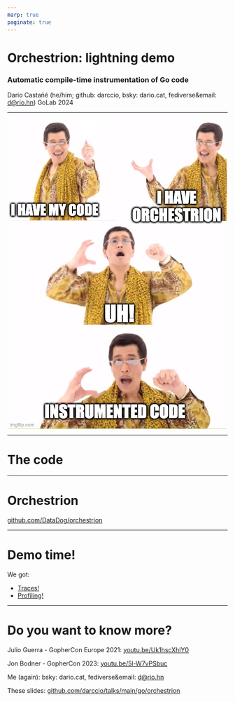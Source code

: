 ```yaml
---
marp: true
paginate: true
---
```


# Orchestrion: lightning demo

### Automatic compile-time instrumentation of Go code

Dario Castañé (he/him; github: darccio, bsky: dario.cat, fediverse&email: d@rio.hn)
GoLab 2024

<!--
DataDog: dd-trace-go maintainer

In the next minutes, we'll go from a basic chi server without any dd-trace-go code to the exactly chi server
without any dd-trace-go code BUT sending traces and profiles
to DataDog platfor.
-->

---

<style>
img[alt~="center"] {
  display: block;
  margin: 0 auto;
}
</style>

![center](./golab2024.jpeg)

---

# The code

---

# Orchestrion

[github.com/DataDog/orchestrion](github.com/DataDog/orchestrion)

---

# Demo time!

We got:

- [Traces!](https://app.datadoghq.eu/apm/traces?query=%40_trace_root%3A1%20service%3Agolab2024&agg_m=count&agg_m_source=base&agg_t=count&cols=core_service%2Ccore_resource_name%2Clog_duration%2Clog_http.method%2Clog_http.status_code&fromUser=false&historicalData=false&messageDisplay=inline&query_translation_version=v0&serviceName=golab2024&sort=desc&spanType=trace-root&storage=hot&view=spans&paused=false)
- [Profiling!](https://app.datadoghq.eu/profiling/explorer?query=service%3Agolab2024%20host%3ACOMP-WDWT6G66NH&agg_m=count&agg_m_source=base&agg_t=count&fromUser=true&my_code=disabled&refresh_mode=paused&viz=flame_graph&live=true)

---

# Do you want to know more?

Julio Guerra - GopherCon Europe 2021: [youtu.be/Uk1hscXhlY0](https://youtu.be/Uk1hscXhlY0)

Jon Bodner - GopherCon 2023: [youtu.be/5l-W7vPSbuc](https://youtu.be/5l-W7vPSbuc)

Me (again): bsky: dario.cat, fediverse&email: d@rio.hn

These slides: [github.com/darccio/talks/main/go/orchestrion](https://github.com/darccio/talks/main/go/orchestrion)
